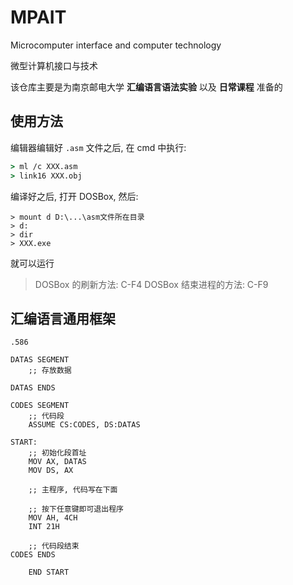 # MPAIT

Microcomputer interface and computer technology

微型计算机接口与技术

该仓库主要是为南京邮电大学 **汇编语言语法实验** 以及 **日常课程** 准备的

## 使用方法

编辑器编辑好 `.asm` 文件之后, 在 cmd 中执行:

```cmd
> ml /c XXX.asm
> link16 XXX.obj
```

编译好之后, 打开 DOSBox, 然后:

```DOS
> mount d D:\...\asm文件所在目录
> d:
> dir
> XXX.exe
```

就可以运行

> DOSBox 的刷新方法: C-F4
> DOSBox 结束进程的方法: C-F9

## 汇编语言通用框架

```Assembly
.586

DATAS SEGMENT
    ;; 存放数据

DATAS ENDS

CODES SEGMENT
    ;; 代码段
    ASSUME CS:CODES, DS:DATAS

START:
    ;; 初始化段首址
    MOV AX, DATAS
    MOV DS, AX

    ;; 主程序, 代码写在下面

    ;; 按下任意键即可退出程序
    MOV AH, 4CH
    INT 21H

    ;; 代码段结束
CODES ENDS

    END START
```
